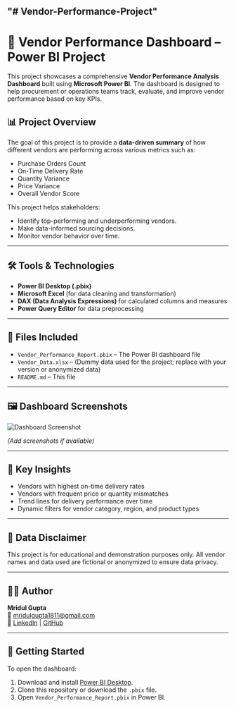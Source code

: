 ## "# Vendor-Performance-Project" 
# 🧾 Vendor Performance Dashboard – Power BI Project

This project showcases a comprehensive **Vendor Performance Analysis Dashboard** built using **Microsoft Power BI**. The dashboard is designed to help procurement or operations teams track, evaluate, and improve vendor performance based on key KPIs.

## 📊 Project Overview

The goal of this project is to provide a **data-driven summary** of how different vendors are performing across various metrics such as:

- Purchase Orders Count
- On-Time Delivery Rate
- Quantity Variance
- Price Variance
- Overall Vendor Score

This project helps stakeholders:
- Identify top-performing and underperforming vendors.
- Make data-informed sourcing decisions.
- Monitor vendor behavior over time.

---

## 🛠 Tools & Technologies

- **Power BI Desktop (.pbix)**
- **Microsoft Excel** (for data cleaning and transformation)
- **DAX (Data Analysis Expressions)** for calculated columns and measures
- **Power Query Editor** for data preprocessing

---

## 📂 Files Included

- `Vendor_Performance_Report.pbix` – The Power BI dashboard file
- `Vendor_Data.xlsx` – (Dummy data used for the project; replace with your version or anonymized data)
- `README.md` – This file

---

## 🖼️ Dashboard Screenshots

![Dashboard Screenshot](./_disp.png)

*(Add screenshots if available)*

---

## 📌 Key Insights

- Vendors with highest on-time delivery rates
- Vendors with frequent price or quantity mismatches
- Trend lines for delivery performance over time
- Dynamic filters for vendor category, region, and product types

---

## 🔐 Data Disclaimer

This project is for educational and demonstration purposes only. All vendor names and data used are fictional or anonymized to ensure data privacy.

---

## 👨‍💻 Author

**Mridul Gupta**  
📧 [mridulgupta1811@gmail.com](mailto:mridulgupta1811@gmail.com)  
🔗 [LinkedIn](https://www.linkedin.com/in/mridulgupta18) | [GitHub](https://github.com/gupta1811)

---

## 🚀 Getting Started

To open the dashboard:
1. Download and install [Power BI Desktop](https://powerbi.microsoft.com/desktop/).
2. Clone this repository or download the `.pbix` file.
3. Open `Vendor_Performance_Report.pbix` in Power BI.

